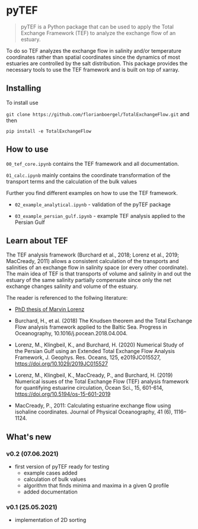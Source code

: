 # pyTEF
> pyTEF is a Python package that can be used to apply the Total Exchange Framework (TEF) to analyze the exchange flow of an estuary.


To do so TEF analyzes the exchange flow in salinity and/or temperature coordinates rather than spatial coordinates since the dynamics of most estuaries are controlled by the salt distribution. This package provides the necessary tools to use the TEF framework and is built on top of xarray.

## Installing

To install use

`git clone https://github.com/florianboergel/TotalExchangeFlow.git` and then 

`pip install -e TotalExchangeFlow`

## How to use

`00_tef_core.ipynb` contains the TEF framework and all documentation.

`01_calc.ipynb` mainly contains the coordinate transformation of the transport terms and the calculation of the bulk values

Further you find different examples on how to use the TEF framework.

- `02_example_analytical.ipynb` - validation of the pyTEF package

- `03_example_persian_gulf.ipynb` - example TEF analysis applied to the Persian Gulf

## Learn about TEF

The TEF analysis framework (Burchard et al., 2018; Lorenz et al., 2019; MacCready, 2011) allows a consistent calculation of the transports and salinities of an exchange flow in salinity space (or every other coordinate). The main idea of TEF is that transports of volume and salinity in and out the estuary of the same salinity partially compensate since only the net exchange changes salinity and volume of the estuary.

The reader is referenced to the follwing literature:

- [PhD thesis of Marvin Lorenz](http://rosdok.uni-rostock.de/resolve/id/rosdok_disshab_0000002489?_search=89c68482-f7cc-4363-89af-58ddebb819c2&_hit=0)

- Burchard, H., et al. (2018) The Knudsen theorem and the Total Exchange
Flow analysis framework applied to the Baltic Sea. Progress in Oceanography,
10.1016/j.pocean.2018.04.004.

- Lorenz, M., Klingbeil, K., and Burchard, H. (2020) Numerical Study of the Persian Gulf using an Extended Total Exchange Flow Analysis Framework, J. Geophys. Res. Oceans, 125, e2019JC015527, https://doi.org/10.1029/2019JC015527

- Lorenz, M., Klingbeil, K., MacCready, P., and Burchard, H. (2019) Numerical issues of the Total Exchange Flow (TEF) analysis framework for quantifying estuarine circulation, Ocean Sci., 15, 601-614, https://doi.org/10.5194/os-15-601-2019

- MacCready, P., 2011: Calculating estuarine exchange flow using isohaline coordinates. Journal of Physical Oceanography, 41 (6), 1116–1124.

## What's new 

### v0.2 (07.06.2021)

- first version of pyTEF ready for testing
    - example cases added
    - calculation of bulk values
    - algorithm that finds minima and maxima in a given Q profile
    - added documentation

### v0.1 (25.05.2021)

- implementation of 2D sorting
